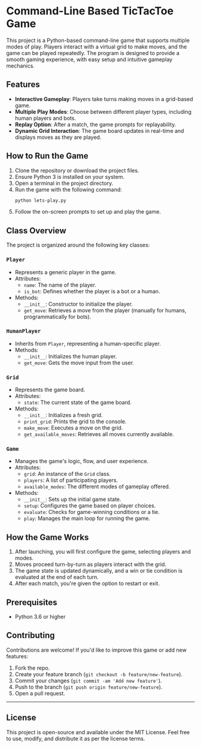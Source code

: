 # Command-Line Based TicTacToe Game

This project is a Python-based command-line game that supports multiple modes of play. Players interact with a virtual grid to make moves, and the game can be played repeatedly. The program is designed to provide a smooth gaming experience, with easy setup and intuitive gameplay mechanics.


## Features

- **Interactive Gameplay**: Players take turns making moves in a grid-based game.
- **Multiple Play Modes**: Choose between different player types, including human players and bots.
- **Replay Option**: After a match, the game prompts for replayability.
- **Dynamic Grid Interaction**: The game board updates in real-time and displays moves as they are played.


## How to Run the Game

1. Clone the repository or download the project files.
2. Ensure Python 3 is installed on your system.
3. Open a terminal in the project directory.
4. Run the game with the following command:
   ```bash
   python lets-play.py
   ```
5. Follow the on-screen prompts to set up and play the game.


## Class Overview

The project is organized around the following key classes:

### `Player`
- Represents a generic player in the game.
- Attributes:
  - `name`: The name of the player.
  - `is_bot`: Defines whether the player is a bot or a human.
- Methods:
  - `__init__`: Constructor to initialize the player.
  - `get_move`: Retrieves a move from the player (manually for humans, programmatically for bots).

### `HumanPlayer`
- Inherits from `Player`, representing a human-specific player.
- Methods:
  - `__init__`: Initializes the human player.
  - `get_move`: Gets the move input from the user.

### `Grid`
- Represents the game board.
- Attributes:
  - `state`: The current state of the game board.
- Methods:
  - `__init__`: Initializes a fresh grid.
  - `print_grid`: Prints the grid to the console.
  - `make_move`: Executes a move on the grid.
  - `get_available_moves`: Retrieves all moves currently available.

### `Game`
- Manages the game's logic, flow, and user experience.
- Attributes:
  - `grid`: An instance of the `Grid` class.
  - `players`: A list of participating players.
  - `available_modes`: The different modes of gameplay offered.
- Methods:
  - `__init__`: Sets up the initial game state.
  - `setup`: Configures the game based on player choices.
  - `evaluate`: Checks for game-winning conditions or a tie.
  - `play`: Manages the main loop for running the game.


## How the Game Works

1. After launching, you will first configure the game, selecting players and modes.
2. Moves proceed turn-by-turn as players interact with the grid.
3. The game state is updated dynamically, and a win or tie condition is evaluated at the end of each turn.
4. After each match, you're given the option to restart or exit.


## Prerequisites

- Python 3.6 or higher


## Contributing

Contributions are welcome! If you'd like to improve this game or add new features:

1. Fork the repo.
2. Create your feature branch (`git checkout -b feature/new-feature`).
3. Commit your changes (`git commit -am 'Add new feature'`).
4. Push to the branch (`git push origin feature/new-feature`).
5. Open a pull request.

---

## License

This project is open-source and available under the MIT License. Feel free to use, modify, and distribute it as per the license terms.
